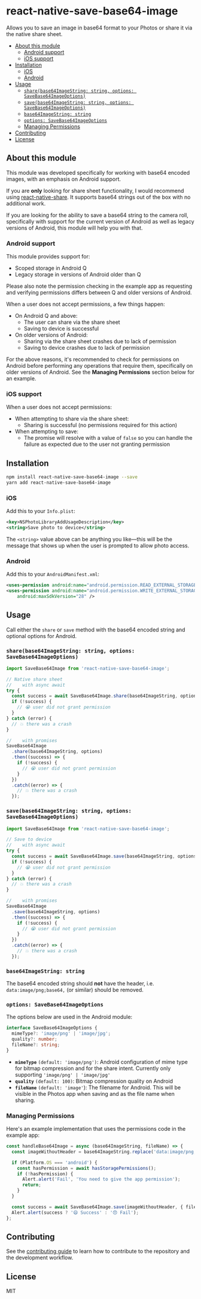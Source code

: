# react-native-save-base64-image

Allows you to save an image in base64 format to your Photos or share it via the native share sheet.

- [About this module](#about-this-module)
  - [Android support](#android-support)
  - [iOS support](#ios-support)
- [Installation](#installation)
  - [iOS](#ios)
  - [Android](#android)
- [Usage](#usage)
  - [`share(base64ImageString: string, options: SaveBase64ImageOptions)`](#sharebase64imagestring-string-options-savebase64imageoptions)
  - [`save(base64ImageString: string, options: SaveBase64ImageOptions)`](#savebase64imagestring-string-options-savebase64imageoptions)
  - [`base64ImageString: string`](#base64imagestring-string)
  - [`options: SaveBase64ImageOptions`](#options-savebase64imageoptions)
  - [Managing Permissions](#managing-permissions)
- [Contributing](#contributing)
- [License](#license)


## About this module

This module was developed specifically for working with base64 encoded images, with an emphasis on Android support.

If you are **only** looking for share sheet functionality, I would recommend using [react-native-share](https://github.com/react-native-share/react-native-share). It supports base64 strings out of the box with no additional work.

If you are looking for the ability to save a base64 string to the camera roll, specifically with support for the current version of Android as well as legacy versions of Android, this module will help you with that.


### Android support

This module provides support for:

- Scoped storage in Android Q
- Legacy storage in versions of Android older than Q

Please also note the permission checking in the example app as requesting and verifying permissions differs between Q and older versions of Android.

When a user does not accept permissions, a few things happen:

- On Android Q and above:
  - The user can share via the share sheet
  - Saving to device is successful
- On older versions of Android:
  - Sharing via the share sheet crashes due to lack of permission
  - Saving to device crashes due to lack of permission

For the above reasons, it's recommended to check for permissions on Android before performing any operations that require them, specifically on older versions of Android. See the **Managing Permissions** section below for an example.


### iOS support

When a user does not accept permissions:

- When attempting to share via the share sheet:
  - Sharing is successful (no permissions required for this action)
- When attempting to save:
  - The promise will resolve with a value of `false` so you can handle the failure as expected due to the user not granting permission


## Installation

```sh
npm install react-native-save-base64-image --save
yarn add react-native-save-base64-image
```

### iOS

Add this to your `Info.plist`:

```xml
<key>NSPhotoLibraryAddUsageDescription</key>
<string>Save photo to device</string>
```

The `<string>` value above can be anything you like—this will be the message that shows up when the user is prompted to allow photo access.

### Android

Add this to your `AndroidManifest.xml`:

```xml
<uses-permission android:name="android.permission.READ_EXTERNAL_STORAGE" />
<uses-permission android:name="android.permission.WRITE_EXTERNAL_STORAGE"
    android:maxSdkVersion="28" />
```

## Usage

Call either the `share` or `save` method with the base64 encoded string and optional options for Android.

### `share(base64ImageString: string, options: SaveBase64ImageOptions)`

```js
import SaveBase64Image from 'react-native-save-base64-image';

// Native share sheet
//    with async await
try {
  const success = await SaveBase64Image.share(base64ImageString, options);
  if (!success) {
    // 😭 user did not grant permission
  }
} catch (error) {
  // 💥 there was a crash
}

//    with promises
SaveBase64Image
  .share(base64ImageString, options)
  .then((success) => {
    if (!success) {
      // 😭 user did not grant permission
    }
  })
  .catch((error) => {
    // 💥 there was a crash
  });
```

### `save(base64ImageString: string, options: SaveBase64ImageOptions)`

```js
import SaveBase64Image from 'react-native-save-base64-image';

// Save to device
//    with async await
try {
  const success = await SaveBase64Image.save(base64ImageString, options);
  if (!success) {
    // 😭 user did not grant permission
  }
} catch (error) {
  // 💥 there was a crash
}

//    with promises
SaveBase64Image
  .save(base64ImageString, options)
  .then((success) => {
    if (!success) {
      // 😭 user did not grant permission
    }
  })
  .catch((error) => {
    // 💥 there was a crash
  });
```


### `base64ImageString: string`

The base64 encoded string should **not** have the header, i.e. `data:image/png;base64,` (or similar) should be removed.


### `options: SaveBase64ImageOptions`

The options below are used in the Android module:

```ts
interface SaveBase64ImageOptions {
  mimeType?: 'image/png' | 'image/jpg';
  quality?: number;
  fileName?: string;
}
```

- **`mimeType`** `(default: 'image/png')`: Android configuration of mime type for bitmap compression and for the share intent. Currently only supporting `'image/png' | 'image/jpg'`
- **`quality`** `(default: 100)`: Bitmap compression quality on Android
- **`fileName`** `(default: 'image'`): The filename for Android. This will be visible in the Photos app when saving and as the file name when sharing.


### Managing Permissions

Here's an example implementation that uses the permissions code in the example app:

```js
const handleBase64Image = async (base64ImageString, fileName) => {
  const imageWithoutHeader = base64ImageString.replace('data:image/png;base64,', '');

  if (Platform.OS === 'android') {
    const hasPermission = await hasStoragePermissions();
    if (!hasPermission) {
      Alert.alert('Fail', 'You need to give the app permission');
      return;
    }
  }

  const success = await SaveBase64Image.save(imageWithoutHeader, { fileName });
  Alert.alert(success ? '😄 Success' : '😞 Fail');
};
```


## Contributing

See the [contributing guide](CONTRIBUTING.md) to learn how to contribute to the repository and the development workflow.

## License

MIT
